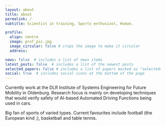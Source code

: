 ```yaml
---
layout: about
title: about
permalink: /
subtitle: Scientist in training, Sports enthusiast, Human.

profile:
  align: centre
  image: prof_pic.jpg
  image_circular: false # crops the image to make it circular
  address:

news: false  # includes a list of news items
latest_posts: false  # includes a list of the newest posts
selected_papers: false # includes a list of papers marked as "selected={true}"
social: true  # includes social icons at the bottom of the page
---
```


Currently work at the DLR Institute of Systems Engineering for Future Mobility in Oldenburg. Research focus is mainly on developing techniques that would verify safety of AI-based Automated Driving Functions being used in cars.

Big fan of sports of varied types. Current favourites include football (the European kind ;), basketball and table tennis. 





